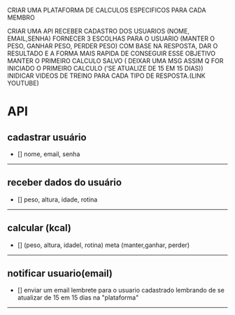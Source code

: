 CRIAR UMA PLATAFORMA DE CALCULOS ESPECIFICOS PARA CADA MEMBRO

CRIAR UMA API
RECEBER CADASTRO DOS USUARIOS (NOME, EMAIL,SENHA)
FORNECER 3 ESCOLHAS PARA O USUARIO (MANTER O PESO, GANHAR PESO, PERDER PESO)
COM BASE NA RESPOSTA, DAR O RESULTADO E A FORMA MAIS RAPIDA DE CONSEGUIR ESSE OBJETIVO
MANTER O PRIMEIRO CALCULO SALVO ( DEIXAR UMA MSG ASSIM Q FOR INICIADO O PRIMEIRO CALCULO ('SE ATUALIZE DE 15 EM 15 DIAS))
INIDICAR VIDEOS DE TREINO PARA CADA TIPO DE RESPOSTA.(LINK YOUTUBE)



# API
  ## cadastrar usuário  
  - [] nome, email, senha   
  <hr> 

  ## receber dados do usuário
  - [] peso, altura, idade, rotina
  <hr>

  ## calcular (kcal) 
  - [] (peso, altura, idadel, rotina) meta (manter,ganhar, perder)
  <hr>

  ## notificar usuario(email) 
  - [] enviar um email lembrete para o usuario cadastrado lembrando de se atualizar de 15 em 15 dias na "plataforma"
  <hr>


  





